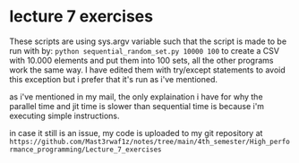 # lecture 7 exercises
These scripts are using sys.argv variable such that the script is made to be run with by: `python sequential_random_set.py 10000 100` to create a CSV with 10.000 elements and put them into 100 sets, all the other programs work the same way. I have edited them with try/except statements to avoid this exception but i prefer that it's run as i've mentioned.

as i've mentioned in my mail, the only explaination i have for why the parallel time and jit time is slower than sequential time is because i'm executing simple instructions. 

in case it still is an issue, my code is uploaded to my git repository at `https://github.com/Mast3rwaf1z/notes/tree/main/4th_semester/High_performance_programming/Lecture_7_exercises`